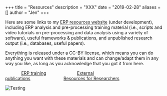 +++
title = "Resources"
description = "XXX"
date = "2019-02-28"
aliases = []
author = "Jen"
+++

Here are some links to my [ERP resources website](https://j-lewen.github.io/erp/) (under development), including ERP analysis and pre-processing training material (i.e., scripts and video tutorials on pre-processing and data analysis using a variety of software), useful frameworks & publications, and unpublished research output (i.e., databases, useful papers). 

Everything is released under a CC-BY license, which means you can do anything you want with these materials and can change/adapt them in any way you like, as long as you acknowledge that you got it from here.


&nbsp;&nbsp;&nbsp;&nbsp;&nbsp;&nbsp;&nbsp;&nbsp;&nbsp;&nbsp;&nbsp;&nbsp;&nbsp;[ERP training](/erp/docs/table-of-contents/training/)&nbsp;&nbsp;&nbsp;&nbsp;&nbsp;&nbsp;&nbsp;&nbsp;&nbsp;&nbsp;&nbsp;&nbsp;&nbsp;&nbsp;&nbsp;&nbsp;&nbsp;&nbsp;&nbsp;&nbsp;&nbsp;&nbsp;&nbsp;&nbsp;&nbsp;[External publications](/erp/docs/table-of-contents/external/)&nbsp;&nbsp;&nbsp;&nbsp;&nbsp;&nbsp;&nbsp;&nbsp;&nbsp;&nbsp;&nbsp;&nbsp;&nbsp;&nbsp;&nbsp;&nbsp;&nbsp;&nbsp;&nbsp;&nbsp;&nbsp;&nbsp;&nbsp;&nbsp;&nbsp;&nbsp;&nbsp;[Resources for Researchers](https://j-lewen.github.io/erp/docs/table-of-contents/researcher_resources/)

![Testing](/images/succulent.JPG)